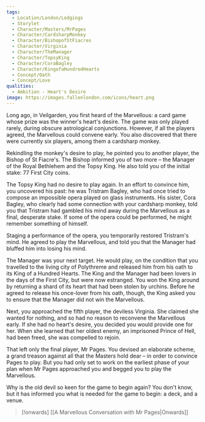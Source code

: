 ```yaml
---
tags:
  - Location/London/Lodgings
  - Storylet
  - Character/Masters/MrPages
  - Character/CardsharpMonkey
  - Character/BishopofStFiacres
  - Character/Virginia
  - Character/TheManager
  - Character/TopsyKing
  - Character/CoraBagley
  - Character/KingofaHundredHearts
  - Concept/Oath
  - Concept/Love
qualities:
  - Ambition - Heart's Desire
image: https://images.fallenlondon.com/icons/heart.png
---
```

Long ago, in Veilgarden, you first heard of the Marvellous: a card game whose prize was the winner's heart's desire. The game was only played rarely, during obscure astrological conjunctions. However, if all the players agreed, the Marvellous could convene early. You also discovered that there were currently six players, among them a cardsharp monkey.

Rekindling the monkey's desire to play, he pointed you to another player, the Bishop of St Fiacre's. The Bishop informed you of two more – the Manager of the Royal Bethlehem and the Topsy King. He also told you of the initial stake: 77 First City coins.

The Topsy King had no desire to play again. In an effort to convince him, you uncovered his past: he was Tristram Bagley, who had once tried to compose an impossible opera played on glass instruments. His sister, Cora Bagley, who clearly had some connection with your cardsharp monkey, told you that Tristram had gambled his mind away during the Marvellous as a final, desperate stake. If some of the opera could be performed, he might remember something of himself.

Staging a performance of the opera, you temporarily restored Tristram's mind. He agreed to play the Marvellous, and told you that the Manager had bluffed him into losing his mind.

The Manager was your next target. He would play, on the condition that you travelled to the living city of Polythreme and released him from his oath to its King of a Hundred Hearts. The King and the Manager had been lovers in the days of the First City, but were now estranged. You won the King around by returning a shard of its heart that had been stolen by urchins. Before he agreed to release his once-lover from his oath, though, the King asked you to ensure that the Manager did not win the Marvellous.

Next, you approached the fifth player, the deviless Virginia. She claimed she wanted for nothing, and so had no reason to reconvene the Marvellous early. If she had no heart's desire, you decided you would provide one for her. When she learned that her oldest enemy, an imprisoned Prince of Hell, had been freed, she was compelled to rejoin.

That left only the final player, Mr Pages. You devised an elaborate scheme, a grand treason against all that the Masters hold dear – in order to convince Pages to play. But you had only set to work on the earliest phase of your plan when Mr Pages approached you and begged you to play the Marvellous.

Why is the old devil so keen for the game to begin again? You don't know, but it has informed you what is needed for the game to begin: a deck, and a venue.

> [!onwards] [[A Marvellous Conversation with Mr Pages|Onwards]]